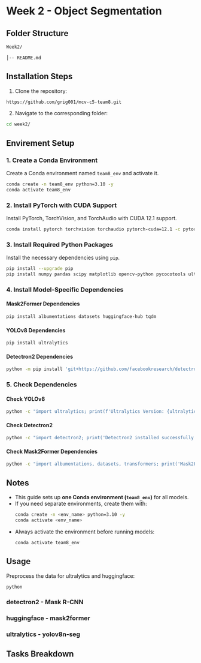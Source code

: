 # Week 2 - Object Segmentation

## Folder Structure

```bash
Week2/

│-- README.md
```


## Installation Steps
1. Clone the repository:
```bash
https://github.com/grig001/mcv-c5-team8.git
```
2. Navigate to the corresponding folder:
```bash
cd week2/
```

## Envirement Setup 

### 1. Create a Conda Environment
Create a Conda environment named `team8_env` and activate it.

```bash
conda create -n team8_env python=3.10 -y
conda activate team8_env
```

### 2. Install PyTorch with CUDA Support
Install PyTorch, TorchVision, and TorchAudio with CUDA 12.1 support.

```bash
conda install pytorch torchvision torchaudio pytorch-cuda=12.1 -c pytorch -c nvidia -y
```

### 3. Install Required Python Packages
Install the necessary dependencies using `pip`.

```bash
pip install --upgrade pip
pip install numpy pandas scipy matplotlib opencv-python pycocotools ultralytics transformers
```

### 4. Install Model-Specific Dependencies

#### Mask2Former Dependencies
```bash
pip install albumentations datasets huggingface-hub tqdm
```

#### YOLOv8 Dependencies
```bash
pip install ultralytics
```

#### Detectron2 Dependencies

```bash
python -m pip install 'git+https://github.com/facebookresearch/detectron2.git'
```

### 5. Check Dependencies

#### Check YOLOv8
```bash
python -c "import ultralytics; print(f'Ultralytics Version: {ultralytics.__version__}')"
```

#### Check Detectron2
```bash
python -c "import detectron2; print('Detectron2 installed successfully')"
```

#### Check Mask2Former Dependencies
```bash
python -c "import albumentations, datasets, transformers; print('Mask2Former dependencies installed successfully')"
```


## Notes
- This guide sets up **one Conda environment (`team8_env`)** for all models.
- If you need separate environments, create them with:
  ```bash
  conda create -n <env_name> python=3.10 -y
  conda activate <env_name>
  ```
- Always activate the environment before running models:
  ```bash
  conda activate team8_env
  ```



## Usage

Preprocess the data for ultralytics and huggingface: 
```bash
python
```

### detectron2 - Mask R-CNN

### huggingface - mask2former

### ultralytics - yolov8n-seg


## Tasks Breakdown
